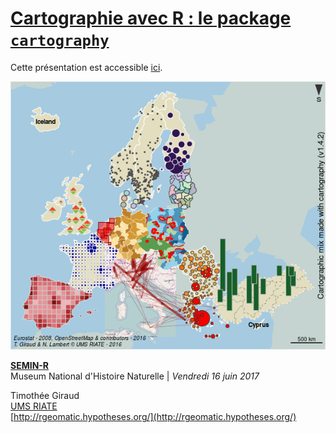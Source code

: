 # [Cartographie avec R : le package `cartography`](https://rcarto.github.io/semin-r_2017/)

Cette présentation est accessible [ici](https://rcarto.github.io/semin-r_2017/).

![](img/cartomix.png)


**[SEMIN-R](http://rug.mnhn.fr/semin-r/)**   
Museum National d'Histoire Naturelle |  *Vendredi 16 juin 2017*   

Timothée Giraud  
[UMS RIATE](http://riate.cnrs.fr)  
[http://rgeomatic.hypotheses.org/](http://rgeomatic.hypotheses.org/)  

